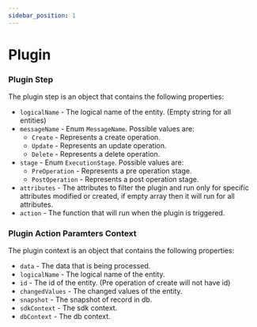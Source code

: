 ```yaml
---
sidebar_position: 1
---
```


# Plugin

### Plugin Step

The plugin step is an object that contains the following properties:

- `logicalName` - The logical name of the entity. (Empty string for all entities)
- `messageName` - Enum `MessageName`. Possible values are:
  - `Create` - Represents a create operation.
  - `Update` - Represents an update operation.
  - `Delete` - Represents a delete operation.
- `stage` - Enum `ExecutionStage`. Possible values are:
  - `PreOperation` - Represents a pre operation stage.
  - `PostOperation` - Represents a post operation stage.
- `attributes` - The attributes to filter the plugin and run only for specific attributes modified or created, if empty array then it will run for all attributes.
- `action` - The function that will run when the plugin is triggered.

### Plugin Action Paramters Context

The plugin context is an object that contains the following properties:

- `data` - The data that is being processed.
- `logicalName` - The logical name of the entity.
- `id` - The id of the entity. (Pre operation of create will not have id)
- `changedValues` - The changed values of the entity.
- `snapshot` - The snapshot of record in db.
- `sdkContext` - The sdk context.
- `dbContext` - The db context.
